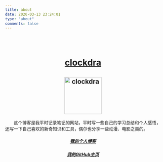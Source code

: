 ```yaml
---
title: about
date: 2020-03-13 23:24:01
type: "about"
comments: false
---
```

</br>
</br>

[ <h1 align = "center">clockdra</h2> ](https://github.com/clockdra)

<h2 align = "center"><img src = https://avatars0.githubusercontent.com/u/46804888?s=460&u=7cb7f65de8a904dc0a859da29bd881cfe4a09c6a&v=4 title = "clockdra" height = "120"></h2>

<p>&nbsp;&nbsp;&nbsp;&nbsp;&nbsp;&nbsp;&nbsp;这个博客是我平时记录笔记的网站，平时写一些自己的学习总结和个人感悟，还写一下自己喜欢的新奇知识和工具，偶尔也分享一些动漫、电影之类的。</p>

[ <h5 align = "center">我的个人博客</h2> ](https://clockdra.github.io/)

[ <h5 align = "center">我的GitHub主页</h2> ](https://github.com/clockdra)
